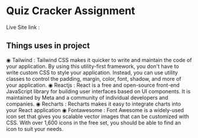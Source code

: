 # Quiz Cracker Assignment

Live Site link : 

## Things uses in project 

◉ Tailwind : Tailwind CSS makes it quicker to write and maintain the code of your application. By using this utility-first framework, you don't have to write custom CSS to style your application. Instead, you can use utility classes to control the padding, margin, color, font, shadow, and more of your application.
◉ Reactjs : React is a free and open-source front-end JavaScript library for building user interfaces based on UI components. It is maintained by Meta and a community of individual developers and companies.
◉ Recharts : Recharts makes it easy to integrate charts into your React application
◉ Fontawesome : Font Awesome is a widely-used icon set that gives you scalable vector images that can be customized with CSS. With over 1,600 icons in the free set, you should be able to find an icon to suit your needs.


